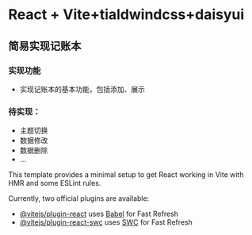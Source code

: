 # React + Vite+tialdwindcss+daisyui
## 简易实现记账本
### 实现功能
- 实现记账本的基本功能，包括添加、展示
### 待实现：
- 主题切换
- 数据修改
- 数据删除
- ...


This template provides a minimal setup to get React working in Vite with HMR and some ESLint rules.

Currently, two official plugins are available:

- [@vitejs/plugin-react](https://github.com/vitejs/vite-plugin-react/blob/main/packages/plugin-react/README.md) uses [Babel](https://babeljs.io/) for Fast Refresh
- [@vitejs/plugin-react-swc](https://github.com/vitejs/vite-plugin-react-swc) uses [SWC](https://swc.rs/) for Fast Refresh
